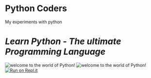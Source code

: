 # Python Coders
My experiments with python
# *Learn Python - The ultimate Programming Language*

![welcome to the world of Python!](https://www.freepngimg.com/thumb/python_logo/4-2-python-logo-picture.png) ![welcome to the world of Python!](https://freepngimg.com/thumb/python_logo/1-2-python-logo-png.png) 
[![Run on Repl.it](https://repl.it/badge/github/Python-Coder-Geeks/python-codes)](https://repl.it/github/Python-Coder-Geeks/python-codes)
